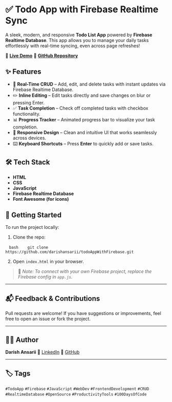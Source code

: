 # ✅ Todo App with Firebase Realtime Sync

A sleek, modern, and responsive **Todo List App** powered by **Firebase Realtime Database**. This app allows you to manage your daily tasks effortlessly with real-time syncing, even across page refreshes!

🔗 **[Live Demo](https://darishaansarii.github.io/todoAppWithFirebase)**
📂 **[GitHub Repository](https://github.com/darishaansarii/todoAppWithFirebase)**

## ✨ Features

* 🔄 **Real-Time CRUD** – Add, edit, and delete tasks with instant updates via Firebase Realtime Database.
* ✏️ **Inline Editing** – Edit tasks directly and save changes on blur or pressing Enter.
* ✅ **Task Completion** – Check off completed tasks with checkbox functionality.
* 📊 **Progress Tracker** – Animated progress bar to visualize your task completion.
* 📱 **Responsive Design** – Clean and intuitive UI that works seamlessly across devices.
* ⌨️ **Keyboard Shortcuts** – Press **Enter** to quickly add or save tasks.

## 🛠️ Tech Stack

* **HTML**
* **CSS**
* **JavaScript**
* **Firebase Realtime Database**
* **Font Awesome (for icons)**

## 🚀 Getting Started

To run the project locally:

1. Clone the repo:

   ```bash
   git clone https://github.com/darishansarii/todoAppWithFirebase.git
   ```

2. Open `index.html` in your browser.

> 🔐 *Note: To connect with your own Firebase project, replace the Firebase config in `app.js`.*

---

## 📬 Feedback & Contributions

Pull requests are welcome! If you have suggestions or improvements, feel free to open an issue or fork the project.

---

## 🙋‍♂️ Author

**Darish Ansarii**
🔗 [LinkedIn](https://www.linkedin.com/in/darishaansarii)
📂 [GitHub](https://github.com/darishansarii)

---

## 🏷️ Tags

`#TodoApp` `#Firebase` `#JavaScript` `#WebDev` `#FrontendDevelopment` `#CRUD` `#RealtimeDatabase` `#OpenSource` `#ProductivityTools` `#100DaysOfCode`
